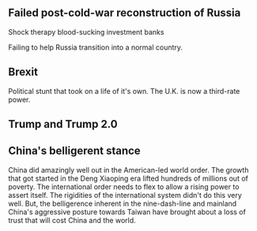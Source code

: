 ## Failed post-cold-war reconstruction of Russia

Shock therapy
blood-sucking investment banks

Failing to help Russia transition into a normal country.

## Brexit

Political stunt that took on a life of it's own.
The U.K. is now a third-rate power.

## Trump and Trump 2.0

## China's belligerent stance

China did amazingly well out in the American-led world order. The growth that got started in the Deng Xiaoping era lifted hundreds of millions out of poverty. The international order needs to flex to allow a rising power to assert itself. The rigidities of the international system didn't do this very well. But, the belligerence inherent in the nine-dash-line and mainland China's aggressive posture towards Taiwan have brought about a loss of trust that will cost China and the world.
